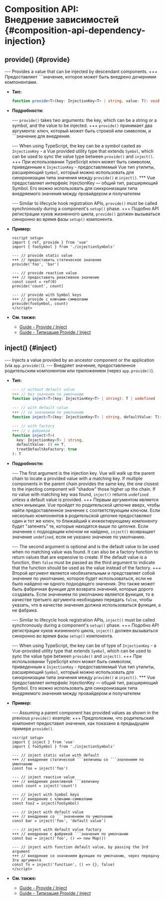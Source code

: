 # Composition API: <br>Внедрение зависимостей {#composition-api-dependency-injection}

## provide() {#provide}

--- Provides a value that can be injected by descendant components.
+++ Предоставляет ```значение, которое может быть внедрено дочерними компонентами.

- **Тип:**

  ```ts
  function provide<T>(key: InjectionKey<T> | string, value: T): void
  ```

- **Подробности:**

  --- `provide()` takes two arguments: the key, which can be a string or a symbol, and the value to be injected.
  +++ `provide()` принимает два аргумента: ключ, который может быть строкой или символом, и ```значение для внедрения.

  --- When using TypeScript, the key can be a symbol casted as `InjectionKey` - a Vue provided utility type that extends `Symbol`, which can be used to sync the value type between `provide()` and `inject()`.
  +++ При использовании TypeScript ключ может быть символом, приведенным к `InjectionKey` - предоставляемый Vue тип утилиты, расширяющий `Symbol`, который можно использовать для синхронизации типа значения между `provide()` и `inject()`.
  *** Vue предоставляет интерфейс InjectionKey — общий тип, расширяющий Symbol. Его можно использовать для синхронизации типа внедряемого значения между провайдером и получателем

  --- Similar to lifecycle hook registration APIs, `provide()` must be called synchronously during a component's `setup()` phase.
  +++ Подобно API регистрации хуков жизненного цикла, `provide()` должен вызываться синхронно во время фазы `setup()` компонента.

- **Пример:**

  ```vue
  <script setup>
  import { ref, provide } from 'vue'
  import { fooSymbol } from './injectionSymbols'

  --- // provide static value
  +++ // предоставить статическое значение
  provide('foo', 'bar')

  --- // provide reactive value
  +++ // предоставить реактивное значение
  const count = ref(0)
  provide('count', count)

  --- // provide with Symbol keys
  +++ // provide с ключами-символами
  provide(fooSymbol, count)
  </script>
  ```

- **См. также:**
  - [Guide - Provide / Inject](/guide/components/provide-inject.html)
  - [Guide - Типизация Provide / Inject](/guide/typescript/composition-api.html#typing-provide-inject)

## inject() {#inject}

--- Injects a value provided by an ancestor component or the application (via `app.provide()`).
--- Внедряет значение, предоставленное родительским компонентом или приложением (через `app.provide()`).

- **Тип:**

  ```ts
  --- // without default value
  +++ // без значения по умолчанию
  function inject<T>(key: InjectionKey<T> | string): T | undefined

  --- // with default value
  +++ // со значением по умолчанию
  function inject<T>(key: InjectionKey<T> | string, defaultValue: T): T

  --- // with factory
  +++ // с фабрикой
  function inject<T>(
    key: InjectionKey<T> | string,
    defaultValue: () => T,
    treatDefaultAsFactory: true
  ): T
  ```

- **Подробности:**

  --- The first argument is the injection key. Vue will walk up the parent chain to locate a provided value with a matching key. If multiple components in the parent chain provides the same key, the one closest to the injecting component will "shadow" those higher up the chain. If no value with matching key was found, `inject()` returns `undefined` unless a default value is provided.
  +++ Первым аргументом является ключ инъекции. Vue пройдет по родительской цепочке вверх, чтобы найти предоставленное значение с соответствующим ключом. Если несколько компонентов в родительской цепочке предоставляют один и тот же ключ, то ближайший к инжектирующему компоненту будет "затенять" те, которые находятся выше по цепочке. Если значение с подходящим ключом не найдено, `inject()` возвращает значение `undefined`, если не указано значение по умолчанию.

  --- The second argument is optional and is the default value to be used when no matching value was found. It can also be a factory function to return values that are expensive to create. If the default value is a function, then `false` must be passed as the third argument to indicate that the function should be used as the value instead of the factory.
  +++ Второй аргумент является необязательным и представляет собой значение по умолчанию, которое будет использоваться, если не было найдено ни одного подходящего значения. Это также может быть фабричная функция для возврата значений, которые дорого создавать. Если значением по умолчанию является функция, то в качестве третьего аргумента необходимо передать `false`, чтобы указать, что в качестве значения должна использоваться функция, а не фабрика.

  --- Similar to lifecycle hook registration APIs, `inject()` must be called synchronously during a component's `setup()` phase.
  +++ Подобно API регистрации хуков жизненного цикла, `inject()` должен вызываться синхронно во время фазы `setup()` компонента.

  --- When using TypeScript, the key can be of type of `InjectionKey` - a Vue-provided utility type that extends `Symbol`, which can be used to sync the value type between `provide()` and `inject()`.
  +++ При использовании TypeScript ключ может быть символом, приведенным к `InjectionKey` - предоставляемый Vue тип утилиты, расширяющий `Symbol`, который можно использовать для синхронизации типа значения между `provide()` и `inject()`.
  *** Vue предоставляет интерфейс InjectionKey — общий тип, расширяющий Symbol. Его можно использовать для синхронизации типа внедряемого значения между провайдером и получателем

- **Пример:**

  --- Assuming a parent component has provided values as shown in the previous `provide()` example:
  +++ Предположим, что родительский компонент предоставил значения, как показано в предыдущем примере `provide()`.

  ```vue
  <script setup>
  import { inject } from 'vue'
  import { fooSymbol } from './injectionSymbols'

  --- // inject static value with default
  +++ // внедрение статической ```величины со ```значением по умолчанию
  const foo = inject('foo')

  --- // inject reactive value
  +++ // внедрение реактивной ```величину
  const count = inject('count')

  --- // inject with Symbol keys
  +++ // внедрение с ключами-символами
  const foo2 = inject(fooSymbol)

  --- // inject with default value
  +++ // внедрение со ```значением по умолчанию
  const bar = inject('foo', 'default value')

  --- // inject with default value factory
  +++ // внедрение с фабрикой ```значения по умолчанию
  const baz = inject('foo', () => new Map())

  --- // inject with function default value, by passing the 3rd argument
  +++ // внедрение со значением функции по умолчанию, через передачу 3го аргумента
  const fn = inject('function', () => {}, false)
  </script>
  ```

- **См. также:**
  - [Guide - Provide / Inject](/guide/components/provide-inject.html)
  - [Guide - Типизация Provide / Inject](/guide/typescript/composition-api.html#typing-provide-inject)
